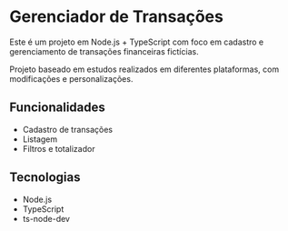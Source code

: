 # Gerenciador de Transações

Este é um projeto em Node.js + TypeScript com foco em cadastro e gerenciamento de transações financeiras fictícias.

Projeto baseado em estudos realizados em diferentes plataformas, com modificações e personalizações.

## Funcionalidades

- Cadastro de transações
- Listagem
- Filtros e totalizador

## Tecnologias

- Node.js
- TypeScript
- ts-node-dev

